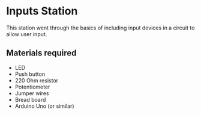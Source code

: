 # Inputs Station
This station went through the basics of including input devices in a circuit to allow user input.

## Materials required
* LED
* Push button
* 220 Ohm resistor
* Potentiometer
* Jumper wires
* Bread board
* Arduino Uno (or similar)
